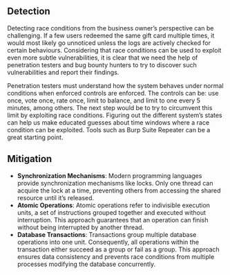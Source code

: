 
## Detection
Detecting race conditions from the business owner’s perspective can be challenging. If a few users redeemed the same gift card multiple times, it would most likely go unnoticed unless the logs are actively checked for certain behaviours. Considering that race conditions can be used to exploit even more subtle vulnerabilities, it is clear that we need the help of penetration testers and bug bounty hunters to try to discover such vulnerabilities and report their findings.

Penetration testers must understand how the system behaves under normal conditions when enforced controls are enforced. The controls can be: use once, vote once, rate once, limit to balance, and limit to one every 5 minutes, among others. The next step would be to try to circumvent this limit by exploiting race conditions. Figuring out the different system’s states can help us make educated guesses about time windows where a race condition can be exploited. Tools such as Burp Suite Repeater can be a great starting point.

## Mitigation
- **Synchronization Mechanisms**: Modern programming languages provide synchronization mechanisms like locks. Only one thread can acquire the lock at a time, preventing others from accessing the shared resource until it’s released.
- **Atomic Operations**: Atomic operations refer to indivisible execution units, a set of instructions grouped together and executed without interruption. This approach guarantees that an operation can finish without being interrupted by another thread.
- **Database Transactions**: Transactions group multiple database operations into one unit. Consequently, all operations within the transaction either succeed as a group or fail as a group. This approach ensures data consistency and prevents race conditions from multiple processes modifying the database concurrently.